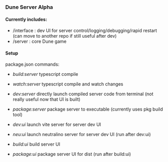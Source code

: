 ### Dune Server Alpha

#### Currently includes:
- /interface : dev UI for server control/logging/debugging/rapid restart (can move to another repo if still useful after dev)
- /server : core Dune game

#### Setup
package.json commands:    
- *build:server*    typescript compile    
- *watch:server*    typescript compile and watch changes
- *dev:server*      directly launch compiled server code from terminal (not really useful now that UI is built)

- *package:server*  package server to executable (currently uses pkg build tool)

- *dev:ui*          launch vite server for server dev UI
- *neu:ui*          launch neutralino server for server dev UI (run after dev:ui)

- *build:ui*        build server UI
- *package:ui*      package server UI for dist (run after build:ui)
